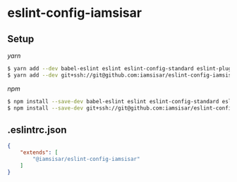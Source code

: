 # eslint-config-iamsisar

## Setup

*yarn*
```bash
$ yarn add --dev babel-eslint eslint eslint-config-standard eslint-plugin-import eslint-plugin-node eslint-plugin-promise eslint-plugin-standard eslint-plugin-vue
$ yarn add --dev git+ssh://git@github.com:iamsisar/eslint-config-iamsisar.git
```
*npm*
```bash
$ npm install --save-dev babel-eslint eslint eslint-config-standard eslint-plugin-import eslint-plugin-node eslint-plugin-promise eslint-plugin-standard eslint-plugin-vue
$ npm install --save-dev git+ssh://git@github.com:iamsisar/eslint-config-iamsisar.git
```

## .eslintrc.json

```json
{
    "extends": [
        "@iamsisar/eslint-config-iamsisar"
    ]
}
```




